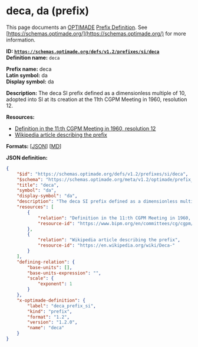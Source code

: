 # deca, da (prefix)

This page documents an [OPTIMADE](https://www.optimade.org/) [Prefix Definition](https://schemas.optimade.org/#definitions). See [https://schemas.optimade.org/](https://schemas.optimade.org/) for more information.

**ID: [`https://schemas.optimade.org/defs/v1.2/prefixes/si/deca`](https://schemas.optimade.org/defs/v1.2/prefixes/si/deca.md)**  
**Definition name:** `deca`

**Prefix name:** deca  
**Latin symbol:** da  
**Display symbol:** da  
  
**Description:** The deca SI prefix defined as a dimensionless multiple of 10, adopted into SI at its creation at the 11th CGPM Meeting in 1960, resolution 12.



**Resources:**

- [Definition in the 11:th CGPM Meeting in 1960, resolution 12](https://www.bipm.org/en/committees/cg/cgpm/11-1960/resolution-12)
- [Wikipedia article describing the prefix](https://en.wikipedia.org/wiki/Deca-)


**Formats:** [[JSON](deca.json)] [[MD](deca.md)]

**JSON definition:**

``` json
{
    "$id": "https://schemas.optimade.org/defs/v1.2/prefixes/si/deca",
    "$schema": "https://schemas.optimade.org/meta/v1.2/optimade/prefix_definition.json",
    "title": "deca",
    "symbol": "da",
    "display-symbol": "da",
    "description": "The deca SI prefix defined as a dimensionless multiple of 10, adopted into SI at its creation at the 11th CGPM Meeting in 1960, resolution 12.",
    "resources": [
        {
            "relation": "Definition in the 11:th CGPM Meeting in 1960, resolution 12",
            "resource-id": "https://www.bipm.org/en/committees/cg/cgpm/11-1960/resolution-12"
        },
        {
            "relation": "Wikipedia article describing the prefix",
            "resource-id": "https://en.wikipedia.org/wiki/Deca-"
        }
    ],
    "defining-relation": {
        "base-units": [],
        "base-units-expression": "",
        "scale": {
            "exponent": 1
        }
    },
    "x-optimade-definition": {
        "label": "deca_prefix_si",
        "kind": "prefix",
        "format": "1.2",
        "version": "1.2.0",
        "name": "deca"
    }
}
```